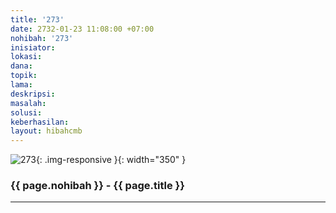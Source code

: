 ```yaml
---
title: '273'
date: 2732-01-23 11:08:00 +07:00
nohibah: '273'
inisiator: 
lokasi: 
dana: 
topik: 
lama: 
deskripsi: 
masalah: 
solusi: 
keberhasilan: 
layout: hibahcmb
---
```


![273](/static/img/hibahcmb/273.png){: .img-responsive }{: width="350" }

### {{ page.nohibah }} - {{ page.title }}

---

